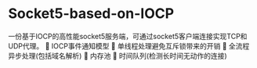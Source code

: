 # Socket5-based-on-IOCP
一份基于IOCP的高性能socket5服务端，可通过socket5客户端连接实现TCP和UDP代理。
	IOCP事件通知模型
	单线程处理避免互斥锁带来的开销
	全流程异步处理(包括域名解析)
	内存池
	时间队列(检测长时间无动作的连接)

